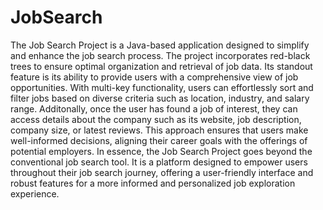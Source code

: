 # JobSearch
The Job Search Project is a Java-based application designed to simplify and enhance the job search process. The project incorporates red-black trees to ensure optimal organization and retrieval of job data. Its standout feature is its ability to provide users with a comprehensive view of job opportunities. With multi-key functionality, users can effortlessly sort and filter jobs based on diverse criteria such as location, industry, and salary range. Additonally, once the user has found a job of interest, they can access details about the company such as its website, job description, company size, or latest reviews. This approach ensures that users make well-informed decisions, aligning their career goals with the offerings of potential employers. In essence, the Job Search Project goes beyond the conventional job search tool. It is a platform designed to empower users throughout their job search journey, offering a user-friendly interface and robust features for a more informed and personalized job exploration experience.
